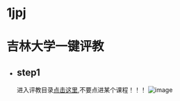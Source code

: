 # 1jpj
# 吉林大学一键评教

* ## step1
    进入评教目录[点击这里](http://uims.jlu.edu.cn/ntms/index.do),不要点进某个课程！！！
    ![image]()
